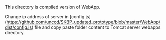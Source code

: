 This directory is compiled version of WebApp. 

Change ip address of server in [config.js] (https://github.com/unccd/SKBP_updated_prototype/blob/master/WebApp/dist/config.js) file and copy paste folder content to Tomcat server webapps directory. 


